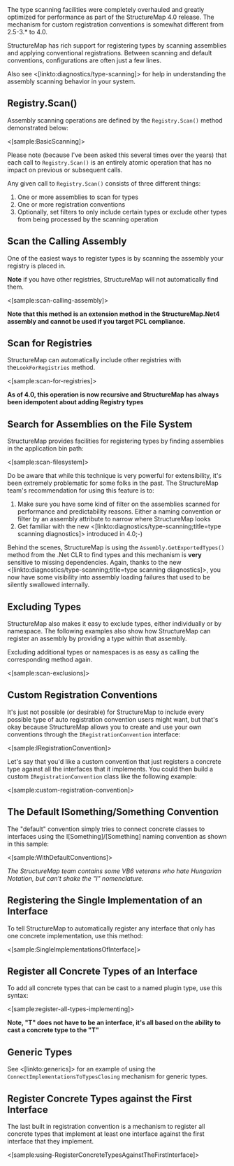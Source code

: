 <!--Title: Auto-Registration and Conventions-->
<!--Url: auto-registration-and-conventions-->


<div class="alert alert-info" role="alert">The type scanning facilities were completely overhauled and greatly optimized for performance as part of the StructureMap 4.0 release. The mechanism for custom registration conventions is somewhat different from 2.5-3.* to 4.0.</div>


StructureMap has rich support for registering types by scanning assemblies and applying conventional registrations.
Between scanning and default conventions, configurations are often just a few
lines.


Also see <[linkto:diagnostics/type-scanning]> for help in understanding the assembly scanning behavior in your system.


## Registry.Scan()

Assembly scanning operations are defined by the `Registry.Scan()` method demonstrated below:

<[sample:BasicScanning]>

Please note (because I've been asked this several times over the years) that each call to `Registry.Scan()` is an entirely atomic operation that has no impact on previous or subsequent calls.

Any given call to `Registry.Scan()` consists of three different things:

1. One or more assemblies to scan for types
1. One or more registration conventions
1. Optionally, set filters to only include certain types or exclude other types from being processed by the scanning operation



## Scan the Calling Assembly

One of the easiest ways to register types is by scanning the assembly your
registry is placed in. 

**Note** if you have other registries, StructureMap will not automatically
find them.

<[sample:scan-calling-assembly]>

**Note that this method is an extension method in the StructureMap.Net4 assembly and cannot be used
if you target PCL compliance.**

## Scan for Registries

StructureMap can automatically include other registries with the`LookForRegistries`
method.


<[sample:scan-for-registries]>

**As of 4.0, this operation is now recursive and StructureMap has always been idempotent about adding Registry types**

## Search for Assemblies on the File System

StructureMap provides facilities for registering types by finding assemblies in the application bin path:

<[sample:scan-filesystem]>

Do be aware that while this technique is very powerful for extensibility, it's been extremely problematic for
some folks in the past. The StructureMap team's recommendation for using this feature is to:

1. Make sure you have some kind of filter on the assemblies scanned for performance and predictability reasons. Either a naming convention or filter
   by an assembly attribute to narrow where StructureMap looks
1. Get familiar with the new <[linkto:diagnostics/type-scanning;title=type scanning diagnostics]> introduced in 4.0;-)


Behind the scenes, StructureMap is using the `Assembly.GetExportedTypes()` method from the .Net CLR to find types and this
mechanism is **very** sensitive to missing dependencies. Again, thanks to the new <[linkto:diagnostics/type-scanning;title=type scanning diagnostics]>,
you now have some visibility into assembly loading failures that used to be silently swallowed internally.

## Excluding Types

StructureMap also makes it easy to exclude types, either individually or by namespace.
The following examples also show how StructureMap can register an assembly by providing
a type within that assembly.

Excluding additional types or namespaces is as easy as calling the corresponding method
again.

<[sample:scan-exclusions]>

## Custom Registration Conventions

It's just not possible (or desirable) for StructureMap to include every possible type of auto registration
convention users might want, but that's okay because StructureMap allows you to create and use your own
conventions through the `IRegistrationConvention` interface:

<[sample:IRegistrationConvention]>

Let's say that you'd like a custom convention that just registers a concrete type against all the interfaces
that it implements. You could then build a custom `IRegistrationConvention` class like the following example: 

<[sample:custom-registration-convention]>

## The Default ISomething/Something Convention

The "default" convention simply tries to connect concrete classes to interfaces using
the I[Something]/[Something] naming convention as shown in this sample:

<[sample:WithDefaultConventions]>

_The StructureMap team contains some VB6 veterans who hate Hungarian Notation, but can't shake the "I" nomenclature._

## Registering the Single Implementation of an Interface

To tell StructureMap to automatically register any interface that only has one concrete implementation, use this method:

<[sample:SingleImplementationsOfInterface]>

## Register all Concrete Types of an Interface

To add all concrete types that can be cast to a named plugin type, use this syntax:

<[sample:register-all-types-implementing]>

**Note, "T" does not have to be an interface, it's all based on the ability to cast a concrete type to the "T"**


## Generic Types

See <[linkto:generics]> for an example of using the `ConnectImplementationsToTypesClosing`
mechanism for generic types.


## Register Concrete Types against the First Interface

The last built in registration convention is a mechanism to register all concrete types
that implement at least one interface against the first interface that they implement.

<[sample:using-RegisterConcreteTypesAgainstTheFirstInterface]>


